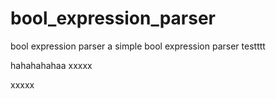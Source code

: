 # bool_expression_parser
bool expression parser
a simple bool expression parser
testttt

hahahahahaa
xxxxx

xxxxx
